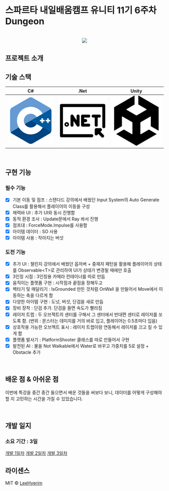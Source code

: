 # 스파르타 내일배움캠프 유니티 11기 6주차 Dungeon

<p align="center">
<br>
  <img src="./Images/Playing.gif">
  <br>
</p> 

## 프로젝트 소개

## 기술 스택

| C# | .Net | Unity |
| :--------: | :--------: | :--------: |
|   ![csharp]    |   ![dotnet]    |   ![unity]    |

<br>

## 구현 기능

### 필수 기능
- [x] 기본 이동 및 점프 : 스탠다드 강의에서 배웠던 Input System의 Auto Generate Class를 활용해서 플레이어의 이동을 구성
- [x] 체력바 UI : 추가 UI와 동시 진행함
- [x] 동적 환경 조사 : Update문에서 Ray 쏴서 진행
- [x] 점프대 : ForceMode.Impulse를 사용함
- [x] 아이템 데이터 : SO 사용
- [x] 아이템 사용 : 작아지는 버섯

### 도전 기능
- [x] 추가 UI : 챌린지 강의에서 배웠던 옵저버 + 중재자 패턴을 활용해 플레이어의 상태를 Observable\<T\>로 관리하여 UI가 상태가 변경될 때에만 호출
- [x] 3인칭 시점 : 3인칭용 카메라 컨테이너를 따로 만듬
- [x] 움직이는 플랫폼 구현 : 시작점과 끝점을 정해두고 
- [x] 벽타기 및 매달리기 : IsGrounded 만든 것처럼 OnWall 을 만들어서 Move에서 이동하는 축을 다르게 함
- [x] 다양한 아이템 구현 : 도넛, 버섯, 단검을 새로 만듬
- [x] 장비 장착 : 단검 추가. 단검을 들면 속도가 빨라짐
- [x] 레이저 트랩 : 두 오브젝트의 센터를 구해서 그 센터에서 반대편 센터로 레이저를 쏘도록 함. (번외 : 몬스터는 데미지를 거의 바로 입고, 플레이어는 0.5초마다 입음)
- [x] 상호작용 가능한 오브젝트 표시 : 레이저 트랩이랑 연동해서 레이저를 끄고 킬 수 있게 함
- [x] 플랫폼 발사기 : PlatformShooter 클래스를 따로 만들어서 구현
- [x] 발전된 AI : 물을 Not Walkable에서 Water로 바꾸고 가중치를 5로 설정 + Obstacle 추가

<br>

## 배운 점 & 아쉬운 점

이번에 특강을 중간 중간 들으면서 배운 것들을 써보다 보니, 데이터를 어떻게 구성해야 할 지 고민하는 시간을 가질 수 있었습니다.  


<br>

## 개발 일지

### 소요 기간 : 3일

[개발 1일차](https://lhr4426.pages.dev/2025-%EC%8A%A4%ED%8C%8C%EB%A5%B4%ED%83%80-%EB%82%B4%EB%B0%B0%EC%BA%A0-%EC%9C%A0%EB%8B%88%ED%8B%B0-11%EA%B8%B0/%EB%B3%B8%EC%BA%A0%ED%94%84/%EB%82%B4%EC%9D%BC%EB%B0%B0%EC%9B%80%EC%BA%A0%ED%94%84-%EB%B3%B8%EC%BA%A0%ED%94%84---250811)
[개발 2일차](https://lhr4426.pages.dev/2025-%EC%8A%A4%ED%8C%8C%EB%A5%B4%ED%83%80-%EB%82%B4%EB%B0%B0%EC%BA%A0-%EC%9C%A0%EB%8B%88%ED%8B%B0-11%EA%B8%B0/%EB%B3%B8%EC%BA%A0%ED%94%84/%EB%82%B4%EC%9D%BC%EB%B0%B0%EC%9B%80%EC%BA%A0%ED%94%84-%EB%B3%B8%EC%BA%A0%ED%94%84---250812)
[개발 3일차](https://lhr4426.pages.dev/2025-%EC%8A%A4%ED%8C%8C%EB%A5%B4%ED%83%80-%EB%82%B4%EB%B0%B0%EC%BA%A0-%EC%9C%A0%EB%8B%88%ED%8B%B0-11%EA%B8%B0/%EB%B3%B8%EC%BA%A0%ED%94%84/%EB%82%B4%EC%9D%BC%EB%B0%B0%EC%9B%80%EC%BA%A0%ED%94%84-%EB%B3%B8%EC%BA%A0%ED%94%84---250813)

## 라이센스

MIT &copy; [LeeHyerim](mailto:hyerimlee4426@gmail.com)

<!-- Stack Icon Refernces -->

[csharp]: /Images/Csharp.png
[dotnet]: /Images/Dotnet.png
[unity]: /Images/Unity.png



